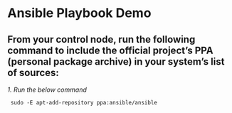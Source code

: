# Ansible Playbook Demo

## From your control node, run the following command to include the official project’s PPA (personal package archive) in your system’s list of sources:

*1. Run the below command*<br>

     sudo -E apt-add-repository ppa:ansible/ansible

     